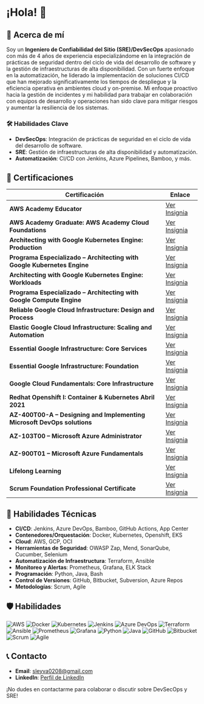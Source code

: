 # ¡Hola! 👋

## 🎯 Acerca de mí
Soy un **Ingeniero de Confiabilidad del Sitio (SRE)/DevSecOps** apasionado con más de 4 años de experiencia especializándome en la integración de prácticas de seguridad dentro del ciclo de vida del desarrollo de software y la gestión de infraestructuras de alta disponibilidad. Con un fuerte enfoque en la automatización, he liderado la implementación de soluciones CI/CD que han mejorado significativamente los tiempos de despliegue y la eficiencia operativa en ambientes cloud y on-premise. Mi enfoque proactivo hacia la gestión de incidentes y mi habilidad para trabajar en colaboración con equipos de desarrollo y operaciones han sido clave para mitigar riesgos y aumentar la resiliencia de los sistemas.

### 🛠️ Habilidades Clave
- **DevSecOps**: Integración de prácticas de seguridad en el ciclo de vida del desarrollo de software.
- **SRE**: Gestión de infraestructuras de alta disponibilidad y automatización.
- **Automatización**: CI/CD con Jenkins, Azure Pipelines, Bamboo, y más.

## 🏅 Certificaciones

| Certificación | Enlace |
| --- | --- |
| **AWS Academy Educator** | [Ver Insignia](https://www.credly.com/badges/4d7a2a90-1f1a-4b6f-a3db-4f9c255a36e4) |
| **AWS Academy Graduate: AWS Academy Cloud Foundations** | [Ver Insignia](https://www.credly.com/badges/2419b380-14a6-42f7-9504-8c8d2f3f2a11) |
| **Architecting with Google Kubernetes Engine: Production** | [Ver Insignia](https://www.credly.com/badges/54af5b7f-b3ff-41ad-a5a4-01c0a6d9d5ef) |
| **Programa Especializado – Architecting with Google Kubernetes Engine** | [Ver Insignia](https://www.credly.com/badges/54af5b7f-b3ff-41ad-a5a4-01c0a6d9d5ef) |
| **Architecting with Google Kubernetes Engine: Workloads** | [Ver Insignia](https://www.credly.com/badges/54af5b7f-b3ff-41ad-a5a4-01c0a6d9d5ef) |
| **Programa Especializado – Architecting with Google Compute Engine** | [Ver Insignia](https://www.credly.com/badges/54af5b7f-b3ff-41ad-a5a4-01c0a6d9d5ef) |
| **Reliable Google Cloud Infrastructure: Design and Process** | [Ver Insignia](https://www.credly.com/badges/54af5b7f-b3ff-41ad-a5a4-01c0a6d9d5ef) |
| **Elastic Google Cloud Infrastructure: Scaling and Automation** | [Ver Insignia](https://www.credly.com/badges/54af5b7f-b3ff-41ad-a5a4-01c0a6d9d5ef) |
| **Essential Google Infrastructure: Core Services** | [Ver Insignia](https://www.credly.com/badges/54af5b7f-b3ff-41ad-a5a4-01c0a6d9d5ef) |
| **Essential Google Infrastructure: Foundation** | [Ver Insignia](https://www.credly.com/badges/54af5b7f-b3ff-41ad-a5a4-01c0a6d9d5ef) |
| **Google Cloud Fundamentals: Core Infrastructure** | [Ver Insignia](https://www.credly.com/badges/54af5b7f-b3ff-41ad-a5a4-01c0a6d9d5ef) |
| **Redhat Openshift I: Container & Kubernetes Abril 2021** | [Ver Insignia](https://www.credly.com/badges/54af5b7f-b3ff-41ad-a5a4-01c0a6d9d5ef) |
| **AZ-400T00-A – Designing and Implementing Microsoft DevOps solutions** | [Ver Insignia](https://www.credly.com/badges/54af5b7f-b3ff-41ad-a5a4-01c0a6d9d5ef) |
| **AZ-103T00 – Microsoft Azure Administrator** | [Ver Insignia](https://www.credly.com/badges/54af5b7f-b3ff-41ad-a5a4-01c0a6d9d5ef) |
| **AZ-900T01 – Microsoft Azure Fundamentals** | [Ver Insignia](https://www.credly.com/badges/54af5b7f-b3ff-41ad-a5a4-01c0a6d9d5ef) |
| **Lifelong Learning** | [Ver Insignia](https://www.credly.com/badges/54af5b7f-b3ff-41ad-a5a4-01c0a6d9d5ef) |
| **Scrum Foundation Professional Certificate** | [Ver Insignia](https://www.credly.com/badges/54af5b7f-b3ff-41ad-a5a4-01c0a6d9d5ef) |

## 🔧 Habilidades Técnicas
- **CI/CD**: Jenkins, Azure DevOps, Bamboo, GitHub Actions, App Center
- **Contenedores/Orquestación**: Docker, Kubernetes, Openshift, EKS
- **Cloud**: AWS, GCP, OCI
- **Herramientas de Seguridad**: OWASP Zap, Mend, SonarQube, Cucumber, Selenium
- **Automatización de Infraestructura**: Terraform, Ansible
- **Monitoreo y Alertas**: Prometheus, Grafana, ELK Stack
- **Programación**: Python, Java, Bash
- **Control de Versiones**: GitHub, Bitbucket, Subversion, Azure Repos
- **Metodologías**: Scrum, Agile

## 🛡️ Habilidades

![AWS](https://img.shields.io/badge/AWS-%23FF9900.svg?style=for-the-badge&logo=amazon-aws&logoColor=white)
![Docker](https://img.shields.io/badge/Docker-%230db7ed.svg?style=for-the-badge&logo=docker&logoColor=white)
![Kubernetes](https://img.shields.io/badge/Kubernetes-%23326ce5.svg?style=for-the-badge&logo=kubernetes&logoColor=white)
![Jenkins](https://img.shields.io/badge/Jenkins-%23D24939.svg?style=for-the-badge&logo=jenkins&logoColor=white)
![Azure DevOps](https://img.shields.io/badge/Azure%20DevOps-%230072C6.svg?style=for-the-badge&logo=azure-devops&logoColor=white)
![Terraform](https://img.shields.io/badge/Terraform-%23623CE4.svg?style=for-the-badge&logo=terraform&logoColor=white)
![Ansible](https://img.shields.io/badge/Ansible-%23EE0000.svg?style=for-the-badge&logo=ansible&logoColor=white)
![Prometheus](https://img.shields.io/badge/Prometheus-%23E6522C.svg?style=for-the-badge&logo=prometheus&logoColor=white)
![Grafana](https://img.shields.io/badge/Grafana-%23F46800.svg?style=for-the-badge&logo=grafana&logoColor=white)
![Python](https://img.shields.io/badge/Python-%233776AB.svg?style=for-the-badge&logo=python&logoColor=white)
![Java](https://img.shields.io/badge/Java-%23ED8B00.svg?style=for-the-badge&logo=java&logoColor=white)
![GitHub](https://img.shields.io/badge/GitHub-%23181717.svg?style=for-the-badge&logo=github&logoColor=white)
![Bitbucket](https://img.shields.io/badge/Bitbucket-%230047B3.svg?style=for-the-badge&logo=bitbucket&logoColor=white)
![Scrum](https://img.shields.io/badge/Scrum-%230095FF.svg?style=for-the-badge&logo=scrumalliance&logoColor=white)
![Agile](https://img.shields.io/badge/Agile-%2300D664.svg?style=for-the-badge&logo=agile&logoColor=white)

## 📞 Contacto
- **Email**: sleyva0208@gmail.com
- **LinkedIn**: [Perfil de LinkedIn](https://www.linkedin.com/in/sleyva18)

¡No dudes en contactarme para colaborar o discutir sobre DevSecOps y SRE!
